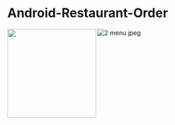 # Android-Restaurant-Order
<img src="https://user-images.githubusercontent.com/102400087/188354497-edfd7759-b3e4-41ff-9aaf-74e781c6adc0.jpeg" width="200" align="left">


![2 menu jpeg](https://user-images.githubusercontent.com/102400087/188354518-5e1e6175-0fec-46be-833b-75d3faaf602b.jpeg)
